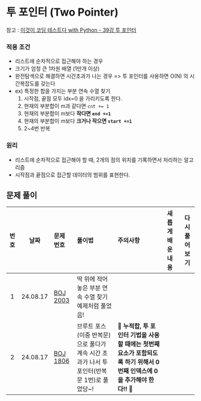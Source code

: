 # 투 포인터 (Two Pointer)

참고 : [이것이 코딩 테스트다 with Python - 39강 투 포인터](https://www.youtube.com/watch?v=ttLRltNDiCo&t=6s)

### 적용 조건

- 리스트에 순차적으로 접근해야 하는 경우
- 크기가 엄청 큰 1차원 배열 (1만개 이상)
- 완전탐색으로 해결하면 시간초과가 나는 경우 => 투 포인터를 사용하면 O(N) 의 시간복잡도를 갖는다
- ex) 특정한 합을 가지는 부분 연속 수열 찾기
    1. 시작점, 끝점 모두 idx=0 을 가리키도록 한다.
    2. 현재의 부분합이 m과 같다면 `cnt += 1`
    3. 현재의 부분합이 m보다 **작다면 `end +=1`**
    4. 현재의 부분합이 m보다 **크거나 작으면 `start +=1`**
    5. 2~4번 반복

### 원리

- 리스트에 순차적으로 접근해야 할 때, 2개의 점의 위치를 기록하면서 처리하는 알고리즘
- 시작점과 끝점으로 접근할 데이터의 범위를 표현한다.

## 문제 풀이

| 번호 |    날짜    | 문제 번호                                            | 풀이법                                                     | 주의사항                                                                        | 새롭게 배운 내용 | 다시 풀어보기 |
|:--:|:--------:|:-------------------------------------------------|:--------------------------------------------------------|:----------------------------------------------------------------------------|:----------|:-------:|
| 1  | 24.08.17 | [BOJ 2003](https://www.acmicpc.net/problem/2003) | 딱 위에 적어 놓은 부분 연속 수열 찾기 예제처럼 풀었음!                        |                                                                             |           |         |
| 2  | 24.08.17 | [BOJ 1806](https://www.acmicpc.net/problem/2003) | 브루트 포스(이중 반복문) 으로 풀다가 계속 시간 초과가 나서 투 포인터(반복문 1번)로 풀었당~! | **🚨 누적합, 투 포인터 기법을 사용할 때에는 첫번째 요소가 포함되도록 하기 위해서 0번째 인덱스에 0을 추가해야 한다!! 🚨** |           |         |
